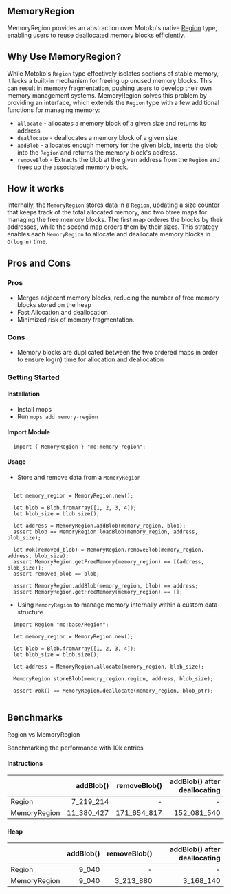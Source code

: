 ## MemoryRegion
MemoryRegion provides an abstraction over Motoko's native [Region](https://internetcomputer.org/docs/current/motoko/main/base/Region/) type, enabling users to reuse deallocated memory blocks efficiently.

## Why Use MemoryRegion?
While Motoko's `Region` type effectively isolates sections of stable memory, it lacks a built-in mechanism for freeing up unused memory blocks. This can result in memory fragmentation, pushing users to develop their own memory management systems. MemoryRegion solves this problem by providing an interface, which extends the `Region` type with a few additional functions for managing memory:
  - `allocate` - allocates a memory block of a given size and returns its address
  - `deallocate` - deallocates a memory block of a given size
  - `addBlob` - allocates enough memory for the given blob, inserts the blob into the `Region` and returns the memory block's address.
  - `removeBlob` - Extracts the blob at the given address from the `Region` and frees up the associated memory block.

## How it works
Internally, the `MemoryRegion` stores data in a `Region`, updating a size counter that keeps track of the total allocated memory, and two btree maps for managing the free memory blocks.
The first map orderes the blocks by their addresses, while the second map orders them by their sizes. This strategy enables each `MemoryRegion` to allocate and deallocate memory blocks in `O(log n)` time.

## Pros and Cons
### Pros
- Merges adjecent memory blocks, reducing the number of free memory blocks stored on the heap
- Fast Allocation and deallocation
- Minimized risk of memory fragmentation.

### Cons
- Memory blocks are duplicated between the two ordered maps in order to ensure log(n) time for allocation and deallocation

### Getting Started
#### Installation
- Install mops
- Run `mops add memory-region`

#### Import Module
```motoko
  import { MemoryRegion } "mo:memory-region";
```
#### Usage
- Store and remove data from a `MemoryRegion`
```motoko

  let memory_region = MemoryRegion.new();

  let blob = Blob.fromArray([1, 2, 3, 4]);
  let blob_size = blob.size();

  let address = MemoryRegion.addBlob(memory_region, blob);
  assert blob == MemoryRegion.loadBlob(memory_region, address, blob_size);

  let #ok(removed_blob) = MemoryRegion.removeBlob(memory_region, address, blob_size);
  assert MemoryRegion.getFreeMemory(memory_region) == [(address, blob_size)];
  assert removed_blob == blob;

  assert MemoryRegion.addBlob(memory_region, blob) == address;
  assert MemoryRegion.getFreeMemory(memory_region) == [];
```

- Using `MemoryRegion` to manage memory internally within a custom data-structure
```motoko
  import Region "mo:base/Region";

  let memory_region = MemoryRegion.new();

  let blob = Blob.fromArray([1, 2, 3, 4]);
  let blob_size = blob.size();

  let address = MemoryRegion.allocate(memory_region, blob_size);

  MemoryRegion.storeBlob(memory_region.region, address, blob_size);

  assert #ok() == MemoryRegion.deallocate(memory_region, blob_ptr);
  
```

## Benchmarks
Region vs MemoryRegion

Benchmarking the performance with 10k entries


#### Instructions

|              |  addBlob() | removeBlob() | addBlob() after deallocating |
| :----------- | ---------: | -----------: | ---------------------------: |
| Region       |  7_219_214 |            - |                            - |
| MemoryRegion | 11_380_427 |  171_654_817 |                  152_081_540 |


#### Heap

|              | addBlob() | removeBlob() | addBlob() after deallocating |
| :----------- | --------: | -----------: | ---------------------------: |
| Region       |     9_040 |            - |                            - |
| MemoryRegion |     9_040 |    3_213_880 |                    3_168_140 |